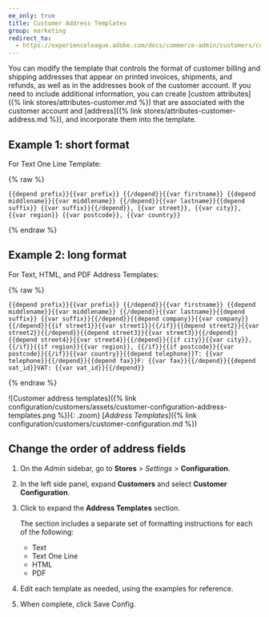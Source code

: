 ```yaml
---
ee_only: true
title: Customer Address Templates
group: marketing
redirect_to:
  - https://experienceleague.adobe.com/docs/commerce-admin/customers/customer-accounts/attributes/address-templates.html
---
```


You can modify the template that controls the format of customer billing and shipping addresses that appear on printed invoices, shipments, and refunds, as well as in the addresses book of the customer account. If you need to include additional information, you can create [custom attributes]({% link stores/attributes-customer.md %}) that are associated with the customer account and [address]({% link stores/attributes-customer-address.md %}), and incorporate them into the template.

## Example 1: short format

For Text One Line Template:

{% raw %}
```text
{{depend prefix}}{{var prefix}} {{/depend}}{{var firstname}} {{depend middlename}}{{var middlename}} {{/depend}}{{var lastname}}{{depend suffix}} {{var suffix}}{{/depend}}, {{var street}}, {{var city}}, {{var region}} {{var postcode}}, {{var country}}
```
{% endraw %}

## Example 2: long format

For Text, HTML, and PDF Address Templates:

{% raw %}
```text
{{depend prefix}}{{var prefix}} {{/depend}}{{var firstname}} {{depend middlename}}{{var middlename}} {{/depend}}{{var lastname}}{{depend suffix}} {{var suffix}}{{/depend}}{{depend company}}{{var company}}{{/depend}}{{if street1}}{{var street1}}{{/if}}{{depend street2}}{{var street2}}{{/depend}}{{depend street3}}{{var street3}}{{/depend}}{{depend street4}}{{var street4}}{{/depend}}{{if city}}{{var city}},  {{/if}}{{if region}}{{var region}}, {{/if}}{{if postcode}}{{var postcode}}{{/if}}{{var country}}{{depend telephone}}T: {{var telephone}}{{/depend}}{{depend fax}}F: {{var fax}}{{/depend}}{{depend vat_id}}VAT: {{var vat_id}}{{/depend}}
```
{% endraw %}

![Customer address templates]({% link configuration/customers/assets/customer-configuration-address-templates.png %}){: .zoom}
[_Address Templates_]({% link configuration/customers/customer-configuration.md %})

## Change the order of address fields

1. On the _Admin_ sidebar, go to **Stores** > _Settings_ > **Configuration**.

1. In the left side panel, expand **Customers** and select **Customer Configuration**.

1. Click to expand the **Address Templates** section.

   The section includes a separate set of formatting instructions for each of the following:

    - Text
    - Text One Line
    - HTML
    - PDF

1. Edit each template as needed, using the examples for reference.

1. When complete, click <span class="btn">Save Config</span>.
